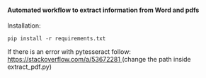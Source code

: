 #### Automated workflow to extract information from Word and pdfs

Installation:

```
pip install -r requirements.txt
```

If there is an error with pytesseract follow:
[https://stackoverflow.com/a/53672281
](https://stackoverflow.com/a/53672281)(change the path inside extract_pdf.py)
